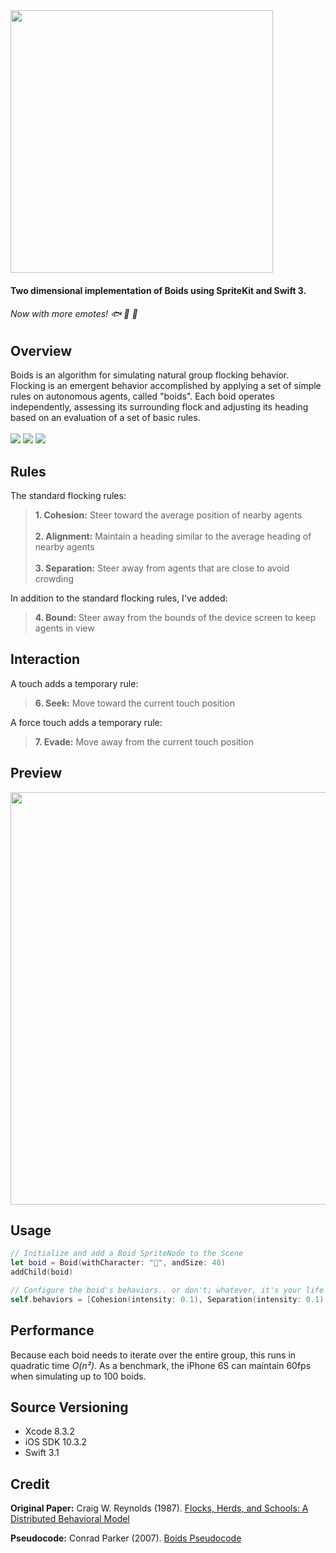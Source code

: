 <img src="http://www.christopherkriens.com/github/boids.png" width="420" />

#### Two dimensional implementation of Boids using SpriteKit and Swift 3.

###### Now with more emotes! 🐟 🐔 🦄

## Overview
Boids is an algorithm for simulating natural group flocking behavior.  Flocking is an emergent behavior accomplished by applying a set of simple rules on autonomous agents, called "boids".  Each boid operates independently, assessing its surrounding flock and adjusting its heading based on an evaluation of a set of basic rules.
<br /><br /><img src="http://img.shields.io/badge/License-MIT-red.svg"> <img src="http://img.shields.io/badge/Platforms-iOS-lightgrey.svg"> <img src="http://img.shields.io/badge/Swift-3.1-orange.svg">

## Rules
The standard flocking rules:

> **1. Cohesion:** Steer toward the average position of nearby agents <br/><br/>**2. Alignment:** Maintain a heading similar to the average heading of nearby agents<br/><br/>**3. Separation:** Steer away from agents that are close to avoid crowding


In addition to the standard flocking rules, I've added:

> **4. Bound:** Steer away from the bounds of the device screen to keep agents in view


## Interaction

A touch adds a temporary rule:

> **6. Seek:** Move toward the current touch position

A force touch adds a temporary rule:

> **7. Evade:** Move away from the current touch position


## Preview

<img src="http://www.christopherkriens.com/github/demo.gif" width="660" />

## Usage
```swift
// Initialize and add a Boid SpriteNode to the Scene
let boid = Boid(withCharacter: "🐡", andSize: 40)
addChild(boid)
```

```swift
// Configure the boid's behaviors.. or don't; whatever, it's your life
self.behaviors = [Cohesion(intensity: 0.1), Separation(intensity: 0.1), Alignment(intensity: 1.0)]
```

## Performance
Because each boid needs to iterate over the entire group, this runs in quadratic time _O(n²)_.  As a benchmark, the iPhone 6S can maintain 60fps when simulating up to 100 boids.


## Source Versioning
* Xcode 8.3.2
* iOS SDK 10.3.2
* Swift 3.1

## Credit

**Original Paper:** Craig W. Reynolds (1987). [Flocks, Herds, and Schools:
A Distributed Behavioral Model](http://www.cs.toronto.edu/~dt/siggraph97-course/cwr87/)

**Pseudocode:** Conrad Parker (2007). [Boids Pseudocode](http://www.kfish.org/boids/pseudocode.html)
